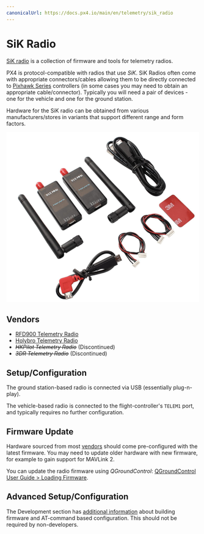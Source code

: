 ```yaml
---
canonicalUrl: https://docs.px4.io/main/en/telemetry/sik_radio
---
```


# SiK Radio

[SiK radio](https://github.com/LorenzMeier/SiK) is a collection of firmware and tools for telemetry radios.

PX4 is protocol-compatible with radios that use *SiK*.
SiK Radios often come with appropriate connectors/cables allowing them to be directly connected to [Pixhawk Series](../flight_controller/pixhawk_series.md) controllers
(in some cases you may need to obtain an appropriate cable/connector).
Typically you will need a pair of devices - one for the vehicle and one for the ground station.

Hardware for the SiK radio can be obtained from various manufacturers/stores in variants that support different range and form factors.

![SiK Radio](../../assets/hardware/telemetry/holybro_sik_radio.jpg)

<a id="vendors"></a>
## Vendors

* [RFD900 Telemetry Radio](../telemetry/rfd900_telemetry.md)
* [Holybro Telemetry Radio](../telemetry/holybro_sik_radio.md)
* <del>*HKPilot Telemetry Radio*</del> (Discontinued)
* <del>*3DR Telemetry Radio*</del> (Discontinued)

## Setup/Configuration

The ground station-based radio is connected via USB (essentially plug-n-play). 

The vehicle-based radio is connected to the flight-controller's `TELEM1` port, and typically requires no further configuration.


## Firmware Update

Hardware sourced from most [vendors](#vendors) should come pre-configured with the latest firmware.
You may need to update older hardware with new firmware, for example to gain support for MAVLink 2.

You can update the radio firmware using *QGroundControl*: [QGroundControl User Guide > Loading Firmware](https://docs.qgroundcontrol.com/master/en/SetupView/Firmware.html).


## Advanced Setup/Configuration

The Development section has [additional information](../data_links/sik_radio.md) about building firmware and AT-command based configuration.
This should not be required by non-developers.
